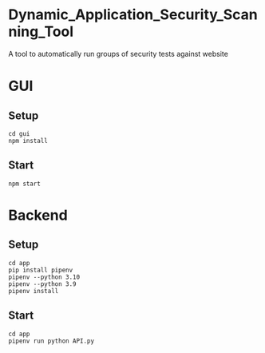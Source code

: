 # Dynamic_Application_Security_Scanning_Tool
A tool to automatically run groups of security tests against website


# GUI

## Setup

```
cd gui
npm install
```

## Start

```
npm start
```

# Backend

## Setup

```
cd app
pip install pipenv
pipenv --python 3.10
pipenv --python 3.9
pipenv install
```

## Start

```
cd app
pipenv run python API.py
```

